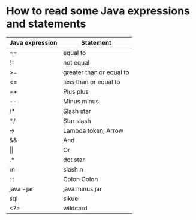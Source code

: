 # How to read some Java expressions and statements

| Java expression | Statement |
|---|---|
| == | equal to |
| != | not equal |
| >= | greater than or equal to |
| <= | less than or equal to |
| ++ |Plus plus|
|--| Minus minus|
| /* |	Slash star|
| */ |	Star slash|
| -> |	Lambda token, Arrow|
| &&| 	And|
| \|\|  |	Or |
| .* | dot star|
| \n  | slash n |
| : :  | Colon Colon |
| java -jar  | java minus jar |
| sql | sikuel |
| \<?\> | wildcard |
